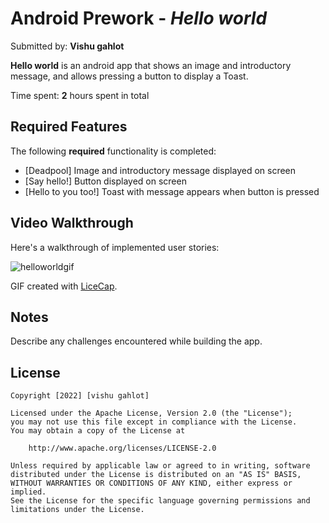 # Android Prework - *Hello world*

Submitted by: **Vishu gahlot**

**Hello world** is an android app that shows an image and introductory message, and allows pressing a button to display a Toast. 

Time spent: **2** hours spent in total

## Required Features

The following **required** functionality is completed:

* [Deadpool] Image and introductory message displayed on screen
* [Say hello!] Button displayed on screen
* [Hello to you too!] Toast with message appears when button is pressed 


## Video Walkthrough

Here's a walkthrough of implemented user stories:


![helloworldgif](https://user-images.githubusercontent.com/72922468/178694651-dc9443aa-097b-4b0c-aea5-330f98281503.gif)

GIF created with [LiceCap](http://www.cockos.com/licecap/).

## Notes

Describe any challenges encountered while building the app.

## License

    Copyright [2022] [vishu gahlot]

    Licensed under the Apache License, Version 2.0 (the "License");
    you may not use this file except in compliance with the License.
    You may obtain a copy of the License at

        http://www.apache.org/licenses/LICENSE-2.0

    Unless required by applicable law or agreed to in writing, software
    distributed under the License is distributed on an "AS IS" BASIS,
    WITHOUT WARRANTIES OR CONDITIONS OF ANY KIND, either express or implied.
    See the License for the specific language governing permissions and
    limitations under the License.
